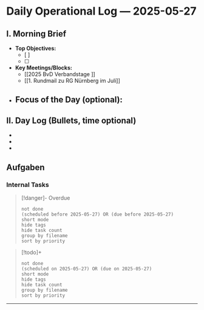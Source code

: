 
# Daily Operational Log — 2025-05-27

## I. Morning Brief

- **Top Objectives:**
  - [ ]
  - [ ]
- **Key Meetings/Blocks:**
  - [[2025 BvD Verbandstage ]]
  - [[1. Rundmail zu RG Nürnberg im Juli]]
- **Focus of the Day (optional):**
  -

## II. Day Log (Bullets, time optional)

-
-
-

## Aufgaben

### Internal Tasks

> [!danger]- Overdue
>```tasks
>not done
>(scheduled before 2025-05-27) OR (due before 2025-05-27)
>short mode
>hide tags
>hide task count
>group by filename
>sort by priority
>```

> [!todo]+
>```tasks
>not done
>(scheduled on 2025-05-27) OR (due on 2025-05-27)
>short mode
>hide tags
>hide task count
>group by filename
>sort by priority
>```

---
